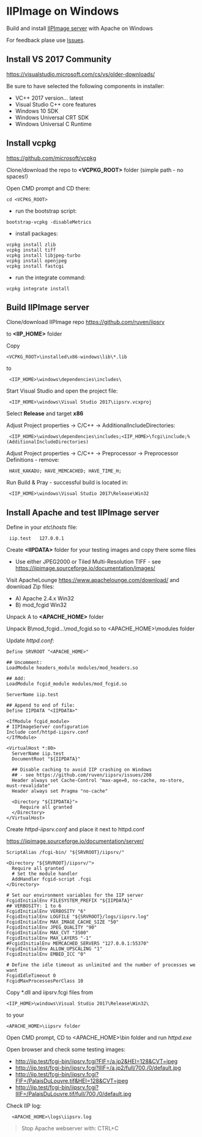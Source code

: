 # IIPImage on Windows
Build and install [IIPImage server](https://github.com/ruven/iipsrv) with Apache on Windows 

For feedback plase use [Issues](https://github.com/filak/IIPImage-on-Windows/issues).

## Install VS 2017 Community
https://visualstudio.microsoft.com/cs/vs/older-downloads/

Be sure to have selected the following components in installer:
- VC++ 2017 version... latest
- Visual Studio C++ core features
- Windows 10 SDK
- Windows Universal CRT SDK
- Windows Universal C Runtime

## Install vcpkg
https://github.com/microsoft/vcpkg 

Clone/download the repo to **\<VCPKG_ROOT\>** folder (simple path - no spaces!)

Open CMD prompt and CD there:

    cd <VCPKG_ROOT>

- run the bootstrap script:  

```
bootstrap-vcpkg -disableMetrics
```
 
- install packages: 

```
vcpkg install zlib
vcpkg install tiff
vcpkg install libjpeg-turbo
vcpkg install openjpeg
vcpkg install fastcgi
```

- run the integrate command: 

```
vcpkg integrate install
```

## Build IIPImage server
Clone/download IIPImage repo 
https://github.com/ruven/iipsrv 

to **\<IIP_HOME\>** folder

Copy 

    <VCPKG_ROOT>\installed\x86-windows\lib\*.lib 
    
to 

     <IIP_HOME>\windows\dependencies\includes\ 

Start Visual Studio and open the project file:

     <IIP_HOME>\windows\Visual Studio 2017\iipsrv.vcxproj

Select **Release** and target **x86**

Adjust Project properties -> C/C++ -> AdditionalIncludeDirectories:

     <IIP_HOME>\windows\dependencies\includes;<IIP_HOME>\fcgi\include;%(AdditionalIncludeDirectories)

Adjust Project properties -> C/C++ -> Preprocessor -> Preprocessor Definitions - remove:

     HAVE_KAKADU; HAVE_MEMCACHED; HAVE_TIME_H;

Run Build & Pray - successful build is located in: 

     <IIP_HOME>\windows\Visual Studio 2017\Release\Win32

## Install Apache and test IIPImage server

Define in your *etc\hosts* file:

     iip.test   127.0.0.1

Create **\<IIPDATA\>** folder for your testing images and copy there some files
  
- Use either JPEG2000 or Tiled Multi-Resolution TIFF - see https://iipimage.sourceforge.io/documentation/images/

Visit ApacheLounge https://www.apachelounge.com/download/ and download Zip files:
  
- A) Apache 2.4.x Win32
- B) mod_fcgid Win32

Unpack A to **\<APACHE_HOME\>** folder
  
Unpack B\\mod_fcgid...\\mod_fcgid.so to \<APACHE_HOME\>\\modules folder

Update *httpd.conf*:

```  
Define SRVROOT "<APACHE_HOME>"

## Uncomment:
LoadModule headers_module modules/mod_headers.so

## Add:
LoadModule fcgid_module modules/mod_fcgid.so

ServerName iip.test

## Append to end of file:
Define IIPDATA "<IIPDATA>"

<IfModule fcgid_module>
# IIPImageServer configuration
Include conf/httpd-iipsrv.conf
</IfModule>

<VirtualHost *:80>
  ServerName iip.test
  DocumentRoot "${IIPDATA}"

  ## Disable caching to avoid IIP crashing on Windows
  ## - see https://github.com/ruven/iipsrv/issues/208
  Header always set Cache-Control "max-age=0, no-cache, no-store, must-revalidate"
  Header always set Pragma "no-cache"

  <Directory "${IIPDATA}">
     Require all granted
  </Directory>
</VirtualHost>
```  

Create *httpd-iipsrv.conf* and place it next to httpd.conf

https://iipimage.sourceforge.io/documentation/server/
  
```
ScriptAlias /fcgi-bin/ "${SRVROOT}/iipsrv/"

<Directory "${SRVROOT}/iipsrv/">
  Require all granted
  # Set the module handler
  AddHandler fcgid-script .fcgi
</Directory>

# Set our environment variables for the IIP server
FcgidInitialEnv FILESYSTEM_PREFIX "${IIPDATA}"
## VERBOSITY: 1 to 6
FcgidInitialEnv VERBOSITY "6"
FcgidInitialEnv LOGFILE "${SRVROOT}/logs/iipsrv.log"
FcgidInitialEnv MAX_IMAGE_CACHE_SIZE "50"
FcgidInitialEnv JPEG_QUALITY "90"
FcgidInitialEnv MAX_CVT "3500"
FcgidInitialEnv MAX_LAYERS "-1"
#FcgidInitialEnv MEMCACHED_SERVERS "127.0.0.1:55370"
FcgidInitialEnv ALLOW_UPSCALING "1"
FcgidInitialEnv EMBED_ICC "0"

# Define the idle timeout as unlimited and the number of processes we want
FcgidIdleTimeout 0
FcgidMaxProcessesPerClass 10  
```  

Copy \*.dll and iipsrv.fcgi files from
  
    <IIP_HOME>\windows\Visual Studio 2017\Release\Win32\ 

to your 
  
    <APACHE_HOME>\iipsrv folder

Open CMD prompt, CD to \<APACHE_HOME\>\\bin folder and run *httpd.exe*

Open browser and check some testing images:
      
- http://iip.test/fcgi-bin/iipsrv.fcgi?FIF=/a.jp2&HEI=128&CVT=jpeg
- http://iip.test/fcgi-bin/iipsrv.fcgi?IIIF=/a.jp2/full/700,/0/default.jpg
- http://iip.test/fcgi-bin/iipsrv.fcgi?FIF=/PalaisDuLouvre.tif&HEI=128&CVT=jpeg      
- http://iip.test/fcgi-bin/iipsrv.fcgi?IIIF=/PalaisDuLouvre.tif/full/700,/0/default.jpg

Check IIP log:

      <APACHE_HOME>\logs\iipsrv.log

> Stop Apache webserver with: CTRL+C
